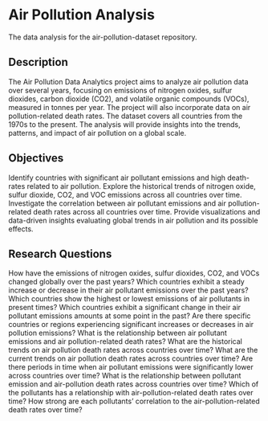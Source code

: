 # Air Pollution Analysis
The data analysis for the air-pollution-dataset repository.

## Description
The Air Pollution Data Analytics project aims to analyze air pollution data over several years, focusing on emissions of nitrogen oxides, sulfur dioxides, carbon dioxide (CO2), and volatile organic compounds (VOCs), measured in tonnes per year. The project will also incorporate data on air pollution-related death rates. The dataset covers all countries from the 1970s to the present. The analysis will provide insights into the trends, patterns, and impact of air pollution on a global scale.

## Objectives
Identify countries with significant air pollutant emissions and high death-rates related to air pollution.
Explore the historical trends of nitrogen oxide, sulfur dioxide, CO2, and VOC emissions across all countries over time.
Investigate the correlation between air pollutant emissions and air pollution-related death rates across all countries over time.
Provide visualizations and data-driven insights evaluating global trends in air pollution and its possible effects.

## Research Questions
How have the emissions of nitrogen oxides, sulfur dioxides, CO2, and VOCs changed globally over the past years?
Which countries exhibit a steady increase or decrease in their air pollutant emissions over the past years?
Which countries show the highest or lowest emissions of air pollutants in present times?
Which countries exhibit a significant change in their air pollutant emissions amounts at some point in the past?
Are there specific countries or regions experiencing significant increases or decreases in air pollution emissions?
What is the relationship between air pollutant emissions and air pollution-related death rates?
What are the historical trends on air pollution death rates across countries over time?
What are the current trends on air pollution death rates across countries over time?
Are there periods in time when air pollutant emissions were significantly lower across countries over time?
What is the relationship between pollutant emission and air-pollution death rates across countries over time?
Which of the pollutants has a relationship with air-pollution-related death rates over time?
How strong are each pollutants’ correlation to the air-pollution-related death rates over time? 

